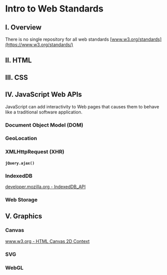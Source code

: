 # Intro to Web Standards

## I. Overview
There is no single repository for all web standards
[www.w3.org/standards](https://www.w3.org/standards/)

## II. HTML

## III. CSS

## IV. JavaScript Web APIs
JavaScript can add interactivity to Web pages that causes them to behave like a traditional software application.
### Document Object Model (DOM)
### GeoLocation
### XMLHttpRequest (XHR)
#### `jQuery.ajax()`
### IndexedDB
[developer.mozilla.org - IndexedDB_API](https://developer.mozilla.org/en-US/docs/Web/API/IndexedDB_API)
### Web Storage
### 


## V. Graphics
### Canvas
[www.w3.org - HTML Canvas 2D Context](https://www.w3.org/TR/2015/REC-2dcontext-20151119/)
### SVG
### WebGL


